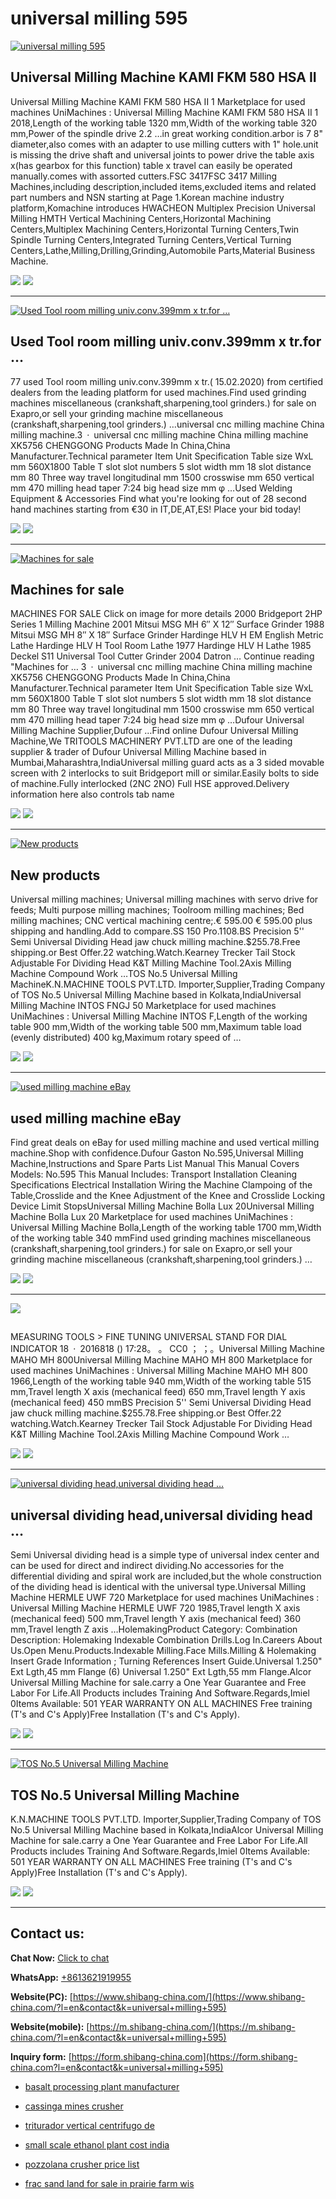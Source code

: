 # universal milling 595

<a href="https://swt.shibang-china.com/?l=en&img&k=universal+milling+595" target="_blank">![universal milling 595](http://static.shibang-china.com/all-800x300/502.jpg)</a>

## Universal Milling Machine KAMI FKM 580 HSA II
Universal Milling Machine KAMI FKM 580 HSA II 1 Marketplace for used machines UniMachines : Universal Milling Machine KAMI FKM 580 HSA II 1 2018,Length of the working table 1320 mm,Width of the working table 320 mm,Power of the spindle drive 2.2 …in great working condition.arbor is 7 8&quot; diameter,also comes with an adapter to use milling cutters with 1&quot; hole.unit is missing the drive shaft and universal joints to power drive the table axis x(has gearbox for this function) table x travel can easily be operated manually.comes with assorted cutters.FSC 3417FSC 3417 Milling Machines,including description,included items,excluded items and related part numbers and NSN starting at Page 1.Korean machine industry platform,Komachine introduces HWACHEON Multiplex Precision Universal Milling HMTH Vertical Machining Centers,Horizontal Machining Centers,Multiplex Machining Centers,Horizontal Turning Centers,Twin Spindle Turning Centers,Integrated Turning Centers,Vertical Turning Centers,Lathe,Milling,Drilling,Grinding,Automobile Parts,Material Business Machine.


<a href="https://whatsapp.shibangsoft.com/WhatsApp.php" target="_blank" title="WhatsApp">![](http://static.shibang-china.com/icon/whatsapp.png)</a> <a href="https://swt.shibang-china.com/?l=en&icon&k=universal+milling+595" target="_blank">![](http://static.shibang-china.com/icon/chat-en.png)</a>

---

<a href="https://swt.shibang-china.com/?l=en&img&k=universal+milling+595" target="_blank">![Used Tool room milling univ.conv.399mm x tr.for …](http://static.shibang-china.com/all-800x300/219.jpg)</a>

## Used Tool room milling univ.conv.399mm x tr.for …
77 used Tool room milling univ.conv.399mm x tr.( 15.02.2020) from certified dealers from the leading platform for used machines.Find used grinding machines miscellaneous (crankshaft,sharpening,tool grinders.) for sale on Exapro,or sell your grinding machine miscellaneous (crankshaft,sharpening,tool grinders.) …universal cnc milling machine China milling machine.3&ensp;&#0183;&ensp;universal cnc milling machine China milling machine XK5756 CHENGGONG Products Made In China,China Manufacturer.Technical parameter Item Unit Specification Table size WxL mm 560X1800 Table T slot slot numbers 5 slot width mm 18 slot distance mm 80 Three way travel longitudinal mm 1500 crosswise mm 650 vertical mm 470 milling head taper 7:24 big head size mm φ …Used Welding Equipment &amp; Accessories Find what you're looking for out of 28 second hand machines starting from €30 in IT,DE,AT,ES! Place your bid today!


<a href="https://whatsapp.shibangsoft.com/WhatsApp.php" target="_blank" title="WhatsApp">![](http://static.shibang-china.com/icon/whatsapp.png)</a> <a href="https://swt.shibang-china.com/?l=en&icon&k=universal+milling+595" target="_blank">![](http://static.shibang-china.com/icon/chat-en.png)</a>

---

<a href="https://swt.shibang-china.com/?l=en&img&k=universal+milling+595" target="_blank">![Machines for sale](http://static.shibang-china.com/all-800x300/631.jpg)</a>

## Machines for sale
MACHINES FOR SALE Click on image for more details 2000 Bridgeport 2HP Series 1 Milling Machine 2001 Mitsui MSG MH 6″ X 12″ Surface Grinder 1988 Mitsui MSG MH 8″ X 18″ Surface Grinder Hardinge HLV H EM English Metric Lathe Hardinge HLV H Tool Room Lathe 1977 Hardinge HLV H Lathe 1985 Deckel S11 Universal Tool Cutter Grinder 2004 Datron … Continue reading &quot;Machines for … 3&ensp;&#0183;&ensp;universal cnc milling machine China milling machine XK5756 CHENGGONG Products Made In China,China Manufacturer.Technical parameter Item Unit Specification Table size WxL mm 560X1800 Table T slot slot numbers 5 slot width mm 18 slot distance mm 80 Three way travel longitudinal mm 1500 crosswise mm 650 vertical mm 470 milling head taper 7:24 big head size mm φ …Dufour Universal Milling Machine Supplier,Dufour …Find online Dufour Universal Milling Machine,We TRITOOLS MACHINERY PVT.LTD are one of the leading supplier &amp; trader of Dufour Universal Milling Machine based in Mumbai,Maharashtra,IndiaUniversal milling guard acts as a 3 sided movable screen with 2 interlocks to suit Bridgeport mill or similar.Easily bolts to side of machine.Fully interlocked (2NC 2NO) Full HSE approved.Delivery information here also controls tab name


<a href="https://whatsapp.shibangsoft.com/WhatsApp.php" target="_blank" title="WhatsApp">![](http://static.shibang-china.com/icon/whatsapp.png)</a> <a href="https://swt.shibang-china.com/?l=en&icon&k=universal+milling+595" target="_blank">![](http://static.shibang-china.com/icon/chat-en.png)</a>

---

<a href="https://swt.shibang-china.com/?l=en&img&k=universal+milling+595" target="_blank">![New products](http://static.shibang-china.com/all-800x300/1041.jpg)</a>

## New products
Universal milling machines; Universal milling machines with servo drive for feeds; Multi purpose milling machines; Toolroom milling machines; Bed milling machines; CNC vertical machining centre;.€ 595.00 € 595.00 plus shipping and handling.Add to compare.SS 150 Pro.1108.BS Precision 5'' Semi Universal Dividing Head jaw chuck milling machine.$255.78.Free shipping.or Best Offer.22 watching.Watch.Kearney Trecker Tail Stock Adjustable For Dividing Head K&amp;T Milling Machine Tool.2Axis Milling Machine Compound Work …TOS No.5 Universal Milling MachineK.N.MACHINE TOOLS PVT.LTD. Importer,Supplier,Trading Company of TOS No.5 Universal Milling Machine based in Kolkata,IndiaUniversal Milling Machine INTOS FNGJ 50 Marketplace for used machines UniMachines : Universal Milling Machine INTOS F,Length of the working table 900 mm,Width of the working table 500 mm,Maximum table load (evenly distributed) 400 kg,Maximum rotary speed of …


<a href="https://whatsapp.shibangsoft.com/WhatsApp.php" target="_blank" title="WhatsApp">![](http://static.shibang-china.com/icon/whatsapp.png)</a> <a href="https://swt.shibang-china.com/?l=en&icon&k=universal+milling+595" target="_blank">![](http://static.shibang-china.com/icon/chat-en.png)</a>

---

<a href="https://swt.shibang-china.com/?l=en&img&k=universal+milling+595" target="_blank">![used milling machine eBay](http://static.shibang-china.com/all-800x300/1439.jpg)</a>

## used milling machine eBay
Find great deals on eBay for used milling machine and used vertical milling machine.Shop with confidence.Dufour Gaston No.595,Universal Milling Machine,Instructions and Spare Parts List Manual This Manual Covers Models: No.595 This Manual Includes: Transport Installation Cleaning Specifications Electrical Installation Wiring the Machine Clampoing of the Table,Crosslide and the Knee Adjustment of the Knee and Crosslide Locking Device Limit StopsUniversal Milling Machine Bolla Lux 20Universal Milling Machine Bolla Lux 20 Marketplace for used machines UniMachines : Universal Milling Machine Bolla,Length of the working table 1700 mm,Width of the working table 340 mmFind used grinding machines miscellaneous (crankshaft,sharpening,tool grinders.) for sale on Exapro,or sell your grinding machine miscellaneous (crankshaft,sharpening,tool grinders.) …


<a href="https://whatsapp.shibangsoft.com/WhatsApp.php" target="_blank" title="WhatsApp">![](http://static.shibang-china.com/icon/whatsapp.png)</a> <a href="https://swt.shibang-china.com/?l=en&icon&k=universal+milling+595" target="_blank">![](http://static.shibang-china.com/icon/chat-en.png)</a>

---

<a href="https://swt.shibang-china.com/?l=en&img&k=universal+milling+595" target="_blank">![](http://static.shibang-china.com/all-800x300/1187.jpg)</a>

## 
MEASURING TOOLS &gt; FINE TUNING UNIVERSAL STAND FOR DIAL INDICATOR 18&ensp;&#0183;&ensp;2016818 () 17:28。 。 CC0 ； ；。Universal Milling Machine MAHO MH 800Universal Milling Machine MAHO MH 800 Marketplace for used machines UniMachines : Universal Milling Machine MAHO MH 800 1966,Length of the working table 940 mm,Width of the working table 515 mm,Travel length X axis (mechanical feed) 650 mm,Travel length Y axis (mechanical feed) 450 mmBS Precision 5'' Semi Universal Dividing Head jaw chuck milling machine.$255.78.Free shipping.or Best Offer.22 watching.Watch.Kearney Trecker Tail Stock Adjustable For Dividing Head K&amp;T Milling Machine Tool.2Axis Milling Machine Compound Work …


<a href="https://whatsapp.shibangsoft.com/WhatsApp.php" target="_blank" title="WhatsApp">![](http://static.shibang-china.com/icon/whatsapp.png)</a> <a href="https://swt.shibang-china.com/?l=en&icon&k=universal+milling+595" target="_blank">![](http://static.shibang-china.com/icon/chat-en.png)</a>

---

<a href="https://swt.shibang-china.com/?l=en&img&k=universal+milling+595" target="_blank">![universal dividing head,universal dividing head …](http://static.shibang-china.com/all-800x300/635.jpg)</a>

## universal dividing head,universal dividing head …
Semi Universal dividing head is a simple type of universal index center and can be used for direct and indirect dividing.No accessories for the differential dividing and spiral work are included,but the whole construction of the dividing head is identical with the universal type.Universal Milling Machine HERMLE UWF 720 Marketplace for used machines UniMachines : Universal Milling Machine HERMLE UWF 720 1985,Travel length X axis (mechanical feed) 500 mm,Travel length Y axis (mechanical feed) 360 mm,Travel length Z axis …HolemakingProduct Category: Combination Description: Holemaking Indexable Combination Drills.Log In.Careers About Us.Open Menu.Products.Indexable Milling.Face Mills.Milling &amp; Holemaking Insert Grade Information ; Turning References Insert Guide.Universal 1.250&quot; Ext Lgth,45 mm Flange (6) Universal 1.250&quot; Ext Lgth,55 mm Flange.Alcor Universal Milling Machine for sale.carry a One Year Guarantee and Free Labor For Life.All Products includes Training And Software.Regards,Imiel 0Items Available: 501 YEAR WARRANTY ON ALL MACHINES Free training (T's and C's Apply)Free Installation (T's and C's Apply).


<a href="https://whatsapp.shibangsoft.com/WhatsApp.php" target="_blank" title="WhatsApp">![](http://static.shibang-china.com/icon/whatsapp.png)</a> <a href="https://swt.shibang-china.com/?l=en&icon&k=universal+milling+595" target="_blank">![](http://static.shibang-china.com/icon/chat-en.png)</a>

---

<a href="https://swt.shibang-china.com/?l=en&img&k=universal+milling+595" target="_blank">![TOS No.5 Universal Milling Machine](http://static.shibang-china.com/all-800x300/113.jpg)</a>

## TOS No.5 Universal Milling Machine
K.N.MACHINE TOOLS PVT.LTD. Importer,Supplier,Trading Company of TOS No.5 Universal Milling Machine based in Kolkata,IndiaAlcor Universal Milling Machine for sale.carry a One Year Guarantee and Free Labor For Life.All Products includes Training And Software.Regards,Imiel 0Items Available: 501 YEAR WARRANTY ON ALL MACHINES Free training (T's and C's Apply)Free Installation (T's and C's Apply).

<a href="https://whatsapp.shibangsoft.com/WhatsApp.php" target="_blank" title="WhatsApp">![](http://static.shibang-china.com/icon/whatsapp.png)</a> <a href="https://swt.shibang-china.com/?l=en&icon&k=universal+milling+595" target="_blank">![](http://static.shibang-china.com/icon/chat-en.png)</a>

---
## Contact us:

**Chat Now:** [Click to chat](https://swt.shibang-china.com?l=en&contact&k=universal+milling+595)

**WhatsApp:**  [+8613621919955](https://whatsapp.shibangsoft.com/WhatsApp.php)

**Website(PC):** [https://www.shibang-china.com/](https://www.shibang-china.com/?l=en&contact&k=universal+milling+595)

**Website(mobile):** [https://m.shibang-china.com/](https://m.shibang-china.com/?l=en&contact&k=universal+milling+595)

**Inquiry form:** [https://form.shibang-china.com](https://form.shibang-china.com?l=en&contact&k=universal+milling+595)

* [basalt processing plant manufacturer](../146/basalt%20processing%20plant%20manufacturer.md)

* [cassinga mines crusher](../142/cassinga%20mines%20crusher.md)

* [triturador vertical centrifugo de](../144/triturador%20vertical%20centrifugo%20de.md)

* [small scale ethanol plant cost india](../141/small%20scale%20ethanol%20plant%20cost%20india.md)

* [pozzolana crusher price list](../143/pozzolana%20crusher%20price%20list.md)

* [frac sand land for sale in prairie farm wis](../148/frac%20sand%20land%20for%20sale%20in%20prairie%20farm%20wis.md)